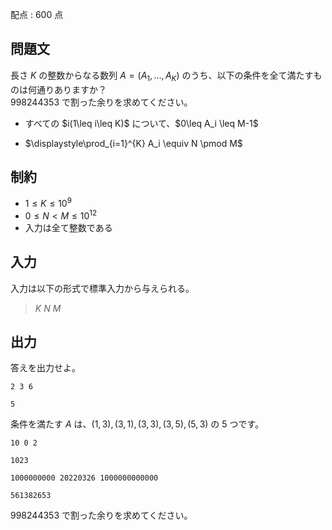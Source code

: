 配点 : $600$ 点

## 問題文

長さ $K$ の整数からなる数列 $A=(A_1,\ldots,A_K)$ のうち、以下の条件を全て満たすものは何通りありますか？<br>
$998244353$ で割った余りを求めてください。  

- <p>すべての $i(1\leq i\leq K)$ について、$0\leq A_i \leq M-1$</p>
- <p>$\displaystyle\prod_{i=1}^{K} A_i \equiv N \pmod M$</p>

## 制約

- $1 \leq K \leq 10^9$
- $0 \leq N \lt M \leq 10^{12}$
- 入力は全て整数である

## 入力

入力は以下の形式で標準入力から与えられる。

> $K$ $N$ $M$

## 出力

答えを出力せよ。

```input1
2 3 6
```

```output1
5
```

条件を満たす $A$ は、$(1,3),(3,1),(3,3),(3,5),(5,3)$ の $5$ つです。

```input2
10 0 2
```

```output2
1023
```

```input3
1000000000 20220326 1000000000000
```

```output3
561382653
```

$998244353$ で割った余りを求めてください。